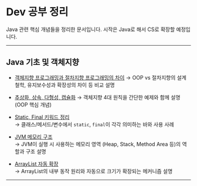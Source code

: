 # Dev 공부 정리

Java 관련 핵심 개념들을 정리한 문서입니다. 
시작은 Java로 해서 CS로 확장할 예정입니다.

---

## Java 기초 및 객체지향

- [객체지향 프로그래밍과 절차지향 프로그래밍의 차이](Java/객체지향%20프로그래밍과%20절차지향%20프로그래밍의%20차이.md)
  → OOP vs 절차지향의 설계 철학, 유지보수성과 확장성의 차이 등 비교 설명

- [추상화, 상속, 다형성, 캡슐화](Java/추상화,%20상속,%20다형성,%20캡슐화.md) 
  → 객체지향 4대 원칙을 간단한 예제와 함께 설명 (OOP 핵심 개념)

- [Static, Final 키워드 정리](Java/Static,%20Final%20키워드.md)  
  → 클래스/메서드/변수에서 `static`, `final`이 각각 의미하는 바와 사용 사례

- [JVM 메모리 구조](Java/JVM%20메모리%20구조.md)  
  → JVM이 실행 시 사용하는 메모리 영역 (Heap, Stack, Method Area 등)의 역할과 구조 설명

- [ArrayList 자동 확장](Java/ArrayList자동확장.md)  
  → ArrayList의 내부 동작 원리와 자동으로 크기가 확장되는 메커니즘 설명
---
